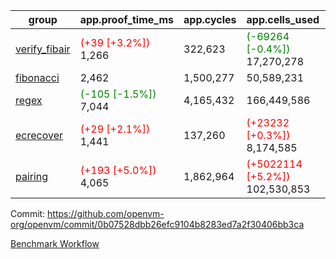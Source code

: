 | group | app.proof_time_ms | app.cycles | app.cells_used | leaf.proof_time_ms | leaf.cycles | leaf.cells_used |
| -- | -- | -- | -- | -- | -- | -- |
| [verify_fibair](https://github.com/openvm-org/openvm/blob/benchmark-results/benchmarks-pr/1733/verify_fibair-0b07528dbb26efc9104b8283ed7a2f30406bb3ca.md) |<span style='color: red'>(+39 [+3.2%])</span> 1,266 |  322,623 | <span style='color: green'>(-69264 [-0.4%])</span> 17,270,278 |- | - | - |
| [fibonacci](https://github.com/openvm-org/openvm/blob/benchmark-results/benchmarks-pr/1733/fibonacci-0b07528dbb26efc9104b8283ed7a2f30406bb3ca.md) | 2,462 |  1,500,277 |  50,589,231 |- | - | - |
| [regex](https://github.com/openvm-org/openvm/blob/benchmark-results/benchmarks-pr/1733/regex-0b07528dbb26efc9104b8283ed7a2f30406bb3ca.md) |<span style='color: green'>(-105 [-1.5%])</span> 7,044 |  4,165,432 |  166,449,586 |- | - | - |
| [ecrecover](https://github.com/openvm-org/openvm/blob/benchmark-results/benchmarks-pr/1733/ecrecover-0b07528dbb26efc9104b8283ed7a2f30406bb3ca.md) |<span style='color: red'>(+29 [+2.1%])</span> 1,441 |  137,260 | <span style='color: red'>(+23232 [+0.3%])</span> 8,174,585 |- | - | - |
| [pairing](https://github.com/openvm-org/openvm/blob/benchmark-results/benchmarks-pr/1733/pairing-0b07528dbb26efc9104b8283ed7a2f30406bb3ca.md) |<span style='color: red'>(+193 [+5.0%])</span> 4,065 |  1,862,964 | <span style='color: red'>(+5022114 [+5.2%])</span> 102,530,853 |- | - | - |


Commit: https://github.com/openvm-org/openvm/commit/0b07528dbb26efc9104b8283ed7a2f30406bb3ca

[Benchmark Workflow](https://github.com/openvm-org/openvm/actions/runs/15914881820)
